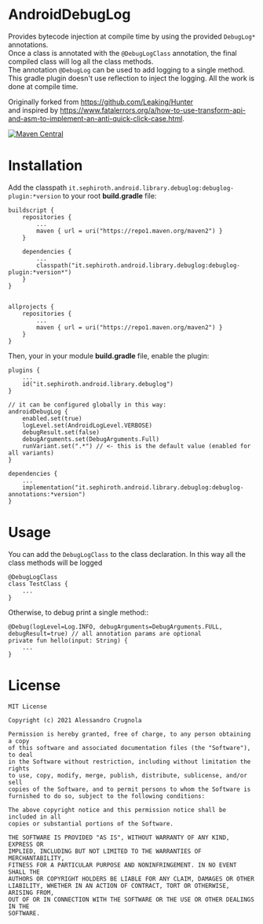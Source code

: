 # AndroidDebugLog

Provides bytecode injection at compile time by using the provided `DebugLog*` annotations. <br />
Once a class is annotated with the `@DebugLogClass` annotation, the final compiled class will log all the class methods. <br />
The annotation `@DebugLog` can be used to add logging to a single method.<br />
This gradle plugin doesn't use reflection to inject the logging. All the work is done at compile time.


Originally forked from https://github.com/Leaking/Hunter <br />
and inspired by https://www.fatalerrors.org/a/how-to-use-transform-api-and-asm-to-implement-an-anti-quick-click-case.html.

[![Maven Central](https://img.shields.io/maven-central/v/it.sephiroth.android.library.debuglog/debuglog-plugin)](https://repo1.maven.org/maven2/it/sephiroth/android/library/debuglog/debuglog-plugin/)



# Installation

Add the classpath `it.sephiroth.android.library.debuglog:debuglog-plugin:*version` to your root **build.gradle** file:

    buildscript {
        repositories {
            ...
            maven { url = uri("https://repo1.maven.org/maven2") }
        }

        dependencies {
            ...
            classpath("it.sephiroth.android.library.debuglog:debuglog-plugin:*version*")
        }
    }


    allprojects {
        repositories {
            ...
            maven { url = uri("https://repo1.maven.org/maven2") }
        }
    }

Then, your in your module **build.gradle** file, enable the plugin:

    plugins {
        ...
        id("it.sephiroth.android.library.debuglog")
    }

    // it can be configured globally in this way:
    androidDebugLog {
        enabled.set(true)
        logLevel.set(AndroidLogLevel.VERBOSE)
        debugResult.set(false)
        debugArguments.set(DebugArguments.Full)
        runVariant.set(".*") // <- this is the default value (enabled for all variants)
    }
    
    dependencies {
        ...
        implementation("it.sephiroth.android.library.debuglog:debuglog-annotations:*version")
    }

# Usage

You can add the `DebugLogClass` to the class declaration. In this way all the class methods will be logged

    @DebugLogClass
    class TestClass {
        ...
    }


Otherwise, to debug print a single method::

    @Debug(logLevel=Log.INFO, debugArguments=DebugArguments.FULL, debugResult=true) // all annotation params are optional
    private fun hello(input: String) {
        ...
    }


# License

    MIT License

    Copyright (c) 2021 Alessandro Crugnola

    Permission is hereby granted, free of charge, to any person obtaining a copy
    of this software and associated documentation files (the "Software"), to deal
    in the Software without restriction, including without limitation the rights
    to use, copy, modify, merge, publish, distribute, sublicense, and/or sell
    copies of the Software, and to permit persons to whom the Software is
    furnished to do so, subject to the following conditions:

    The above copyright notice and this permission notice shall be included in all
    copies or substantial portions of the Software.

    THE SOFTWARE IS PROVIDED "AS IS", WITHOUT WARRANTY OF ANY KIND, EXPRESS OR
    IMPLIED, INCLUDING BUT NOT LIMITED TO THE WARRANTIES OF MERCHANTABILITY,
    FITNESS FOR A PARTICULAR PURPOSE AND NONINFRINGEMENT. IN NO EVENT SHALL THE
    AUTHORS OR COPYRIGHT HOLDERS BE LIABLE FOR ANY CLAIM, DAMAGES OR OTHER
    LIABILITY, WHETHER IN AN ACTION OF CONTRACT, TORT OR OTHERWISE, ARISING FROM,
    OUT OF OR IN CONNECTION WITH THE SOFTWARE OR THE USE OR OTHER DEALINGS IN THE
    SOFTWARE.
